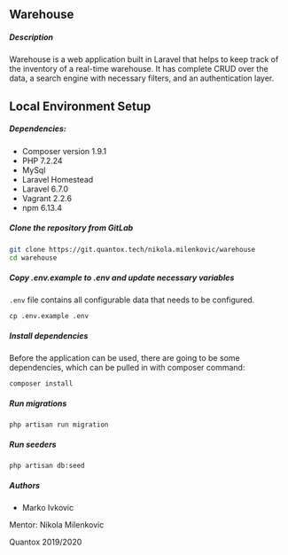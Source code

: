 ## Warehouse

##### Description
Warehouse is a web application built in Laravel that helps to keep track of the inventory of a real-time warehouse. It has complete CRUD over the data, a search engine with necessary filters, and an authentication layer.

## Local Environment Setup

##### Dependencies:
- Composer version 1.9.1 
- PHP 7.2.24
- MySql
- Laravel Homestead
- Laravel 6.7.0
- Vagrant 2.2.6
- npm 6.13.4

##### Clone the repository from GitLab

```bash
git clone https://git.quantox.tech/nikola.milenkovic/warehouse
cd warehouse
```

##### Copy .env.example to .env and update necessary variables

`.env` file contains all configurable data that needs to be configured.
 
`cp .env.example .env`

##### Install dependencies
Before the application can be used, there are going to be some dependencies, which can be pulled in with composer command:

`composer install`

##### Run migrations

`php artisan run migration`

##### Run seeders

`php artisan db:seed`

##### Authors
- Marko Ivkovic

Mentor: Nikola Milenkovic

Quantox 2019/2020
